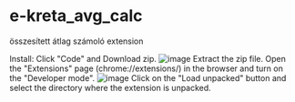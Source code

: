 # e-kreta_avg_calc
összesített átlag számoló extension

Install:
Click "Code" and Download zip.
![image](https://github.com/mcitomiapplecat/e-kreta_avg_calc/assets/73366054/fdf8605f-b718-4456-b664-eeace214c9c6)
Extract the zip file.
Open the "Extensions" page (chrome://extensions/) in the browser and turn on the "Developer mode".
![image](https://github.com/mcitomiapplecat/e-kreta_avg_calc/assets/73366054/e9f1f1fa-c919-4eb5-850d-338fbe58be7b)
Click on the "Load unpacked" button and select the directory where the extension is unpacked.
